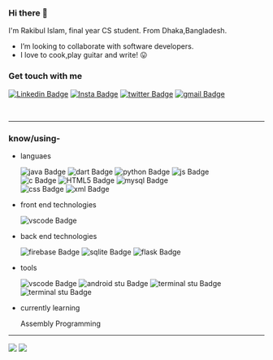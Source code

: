 ### Hi there 👋

<p>I'm Rakibul Islam, final year CS student. From Dhaka,Bangladesh. </p>


-  I’m looking to collaborate with software developers.
-  I love to cook,play guitar and write! 😛


### Get touch with me

[![Linkedin Badge](https://img.shields.io/badge/-Rakibul%20Islam-blue?style=flat-square&logo=Linkedin&logoColor=white&link=https://www.linkedin.com/in/rakibul-islam-9078b1187/)](https://www.linkedin.com/in/rakibul-islam-9078b1187/)
[![Insta Badge](https://img.shields.io/badge/-rakibul_%20Islam25_-white?style=flat-square&logo=Instagram&logoColor=#405DE6&link=https://www.instagram.com/rakibul_islam_25/)](https://www.instagram.com/rakibul_islam_25/)
[![twitter Badge](https://img.shields.io/badge/-rakibul_%20Islam-white?style=flat-square&logo=twitter&logoColor=#405DE6&link=https://twitter.com/Rakibul14092789)](https://twitter.com/Rakibul14092789)
[![gmail Badge](https://img.shields.io/badge/-mdrakib.mri93@gmail.com-white?style=flat-square&logo=gmail&logoColor=#405DE6&link=mailto:mdrakib.mri93@gmail.com)](mailto:mdrakib.mri93@gmail.com)

<br />
<hr>

### know/using-

- languaes

    ![java Badge](https://img.shields.io/badge/-Java-white?style=flat-square&logo=java&logoColor=green)
    ![dart Badge](https://img.shields.io/badge/-Dart-white?style=flat-square&logo=dart&logoColor=blue)
    ![python Badge](https://img.shields.io/badge/-Python-white?style=flat-square&logo=python&logoColor=FFD43B)
    ![js Badge](https://img.shields.io/badge/-Javascript-white?style=flat-square&logo=javascript)
    <br>
    ![c Badge](https://img.shields.io/badge/-C%20-white?style=flat-square&logo=c)
    ![HTML5 Badge](https://img.shields.io/badge/-HTML5%20-white?style=flat-square&logo=html5)
    ![mysql Badge](https://img.shields.io/badge/-MySQL%20-white?style=flat-square&logo=mysql)
    <br>
    ![css Badge](https://img.shields.io/badge/-CSS-white?style=flat-square&logo=CSS3&logoColor=blue)
    ![xml Badge](https://img.shields.io/badge/-XML-yellow?style=flat-square)


- front end technologies

    ![vscode Badge](https://img.shields.io/badge/-Flutter-white?style=flat-square&logo=flutter&logoColor=blue)


- back end technologies

    ![firebase Badge](https://img.shields.io/badge/-Firebase-white?style=flat-square&logo=firebase&logoColor=yellow)
    ![sqlite Badge](https://img.shields.io/badge/-Sqlite-white?style=flat-square&logo=sqlite&logoColor=blue)
    ![flask Badge](https://img.shields.io/badge/-Flask-white?style=flat-square&logo=flask&logoColor=black)


- tools

    ![vscode Badge](https://img.shields.io/badge/-Visual%20Studio-white?style=flat-square&logo=visual%20studio%20code&logoColor=purple)
    ![android stu Badge](https://img.shields.io/badge/-Android%20Studio-white?style=flat-square&logo=android%20studio&logoColor=Maximum%20Green)
    ![terminal stu Badge](https://img.shields.io/badge/-Windows%20Terminal-white?style=flat-square&logo=windows%20terminal&logoColor=black)
    ![terminal stu Badge](https://img.shields.io/badge/-Git%20Hub-white?style=flat-square&logo=github&logoColor=black)


- currently learning
    <p> Assembly Programming </p>

<hr>

   <image align="center" src="https://github-readme-stats.vercel.app/api/top-langs/?username=Rakibul25&layout=compact&hide=html">
   <image align="center" src="https://github-readme-stats.vercel.app/api?username=Rakibul25&show_icons=true&theme=compact"> 


<br />

